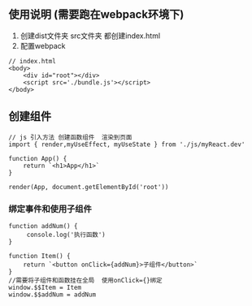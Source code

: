 ##  使用说明 (需要跑在webpack环境下)

1. 创建dist文件夹 src文件夹   都创建index.html
2. 配置webpack

```tsx
// index.html
<body>
    <div id="root"></div>
    <script src='./bundle.js'></script>
</body>
```


##   创建组件
```tsx
// js 引入方法 创建函数组件  渲染到页面
import { render,myUseEffect, myUseState } from './js/myReact.dev'

function App() {
    return `<h1>App</h1>`
}

render(App, document.getElementById('root'))
```



### 绑定事件和使用子组件
```tsx
function addNum() {
     console.log('执行函数')
}

function Item() {
    return `<button onClick={addNum}>子组件</button>`
}
//需要将子组件和函数挂在全局  使用onClick={}绑定
window.$$Item = Item 
window.$$addNum = addNum

```